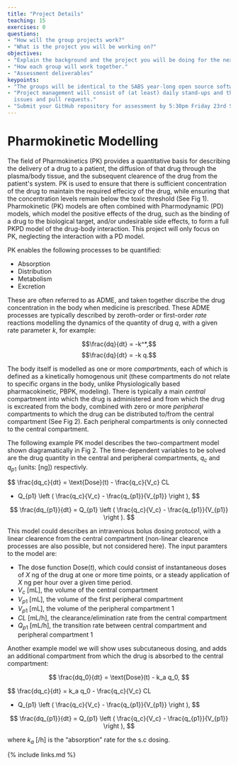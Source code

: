 ```yaml
---
title: "Project Details"
teaching: 15
exercises: 0
questions:
- "How will the group projects work?"
- "What is the project you will be working on?"
objectives:
- "Explain the background and the project you will be doing for the next 3 days."
- "How each group will work together."
- "Assessment deliverables"
keypoints:
- "The groups will be identical to the SABS year-long open source software groups." 
- "Project management will consist of (at least) daily stand-ups and the use of GitHub 
  issues and pull requests."
- "Submit your GitHub repository for assessment by 5:30pm Friday 23rd September."
---
```


# Pharmokinetic Modelling

The field of Pharmokinetics (PK) provides a quantitative basis for describing the 
delivery of a drug to a patient, the diffusion of that drug through the plasma/body 
tissue, and the subsequent clearence of the drug from the patient's system. PK is used 
to ensure that there is sufficient concentration of the drug to maintain the required 
effecicy of the drug, while ensuring that the concentration levels remain below the 
toxic threshold (See Fig 1). Pharmokinetic (PK) models are often combined with 
Pharmodynamic (PD) models, which model the positive effects of the drug, such as the 
binding of a drug to the biological target, and/or undesirable side effects, to form a 
full PKPD model of the drug-body interaction. This project will only focus on PK, 
neglecting the interaction with a PD model.

PK enables the following processes to be quantified:

- Absorption
- Distribution
- Metabolism
- Excretion

These are often referred to as ADME, and taken together discribe the drug concentration 
in the body when medicine is prescribed. These ADME processes are typically described by 
zeroth-order or first-order *rate* reactions modelling the dynamics of the quantity of 
drug $q$, with a given rate parameter $k$, for example:

$$\frac{dq}{dt} = -k^*,$$
$$\frac{dq}{dt} = -k q.$$

The body itself is modelled as one or more *compartments*, each of which is defined as a 
kinetically homogenous unit (these compartments do not relate to specific organs in the 
body, unlike Physiologically based pharmacokinetic, PBPK, modeling). There is typically 
a main *central* compartment into which the drug is administered and from which the drug 
is excreated from the body, combined with zero or more *peripheral* compartments to 
which the drug can be distributed to/from the central compartment (See Fig 2). Each 
peripheral compartments is only connected to the central compartment.

The following example PK model describes the two-compartment model shown diagramatically 
in Fig 2. The time-dependent variables to be solved are the drug quantity in the central 
and peripheral compartments, $q_c$ and $q_{p1}$ (units: [ng]) respectivly.

$$
\frac{dq_c}{dt} = \text{Dose}(t) - \frac{q_c}{V_c} CL 
- Q_{p1} \left ( \frac{q_c}{V_c} - \frac{q_{p1}}{V_{p1}} \right ),
$$

$$
\frac{dq_{p1}}{dt} =  Q_{p1} \left ( \frac{q_c}{V_c} - \frac{q_{p1}}{V_{p1}} \right ).
$$

This model could describes an intravenious bolus dosing protocol, with a linear 
clearence from the central compartment (non-linear clearence processes are also 
possible, but not considered here). The input paramters to the model are:
- The dose function $\text{Dose}(t)$, which could consist of instantaneous doses of $X$ 
  ng of the drug at one or more time points, or a steady application of $X$ ng per hour 
  over a given time period.
- $V_c$ [mL], the volume of the central compartment
- $V_{p1}$ [mL], the volume of the first peripheral compartment
- $V_{p1}$ [mL], the volume of the peripheral compartment 1
- $CL$ [mL/h], the clearance/elimination rate from the central compartment
- $Q_{p1}$ [mL/h], the transition rate between central compartment and peripheral 
  compartment 1

Another example model we will show uses subcutaneous dosing, and adds an additional 
compartment from which the drug is absorbed to the central compartment:

$$
\frac{dq_0}{dt} = \text{Dose}(t) - k_a q_0,
$$

$$
\frac{dq_c}{dt} = k_a q_0  - \frac{q_c}{V_c} CL 
- Q_{p1} \left ( \frac{q_c}{V_c} - \frac{q_{p1}}{V_{p1}} \right ),
$$

$$
\frac{dq_{p1}}{dt} =  Q_{p1} \left ( \frac{q_c}{V_c} - \frac{q_{p1}}{V_{p1}} \right ),
$$

where $k_a$ [/h] is the “absorption” rate for the s.c dosing.





{% include links.md %}

